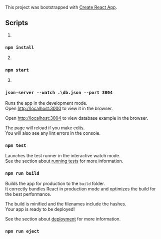This project was bootstrapped with [Create React App](https://github.com/facebookincubator/create-react-app).
## Scripts



1.
### `npm install`


2.
### `npm start`


3.
### `json-server --watch .\db.json --port 3004`



Runs the app in the development mode.<br>
Open [http://localhost:3000](http://localhost:3000) to view it in the browser.


Open [http://localhost:3004](http://localhost:3004) to view database example in the browser.

The page will reload if you make edits.<br>
You will also see any lint errors in the console.

### `npm test`

Launches the test runner in the interactive watch mode.<br>
See the section about [running tests](#running-tests) for more information.

### `npm run build`

Builds the app for production to the `build` folder.<br>
It correctly bundles React in production mode and optimizes the build for the best performance.

The build is minified and the filenames include the hashes.<br>
Your app is ready to be deployed!

See the section about [deployment](#deployment) for more information.

### `npm run eject`

